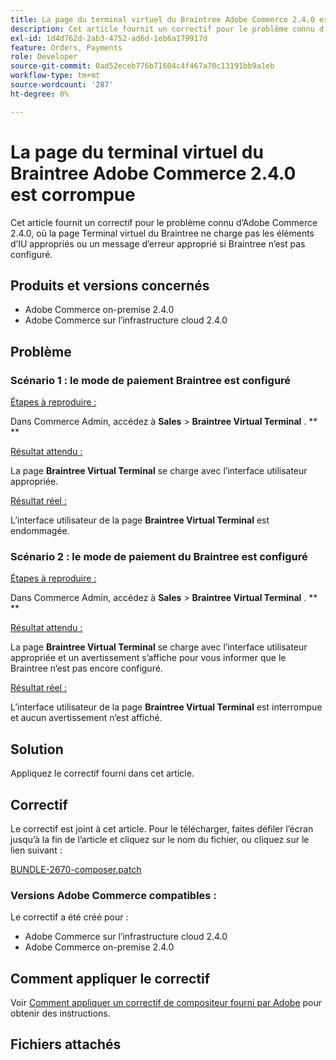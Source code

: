 ```yaml
---
title: La page du terminal virtuel du Braintree Adobe Commerce 2.4.0 est corrompue
description: Cet article fournit un correctif pour le problème connu d’Adobe Commerce 2.4.0, où la page Terminal virtuel du Braintree ne charge pas les éléments d’IU appropriés ou un message d’erreur approprié si Braintree n’est pas configuré.
exl-id: 1d4d762d-2ab3-4752-ad6d-1eb6a179917d
feature: Orders, Payments
role: Developer
source-git-commit: 0ad52eceb776b71604c4f467a70c13191bb9a1eb
workflow-type: tm+mt
source-wordcount: '287'
ht-degree: 0%

---
```


# La page du terminal virtuel du Braintree Adobe Commerce 2.4.0 est corrompue

Cet article fournit un correctif pour le problème connu d’Adobe Commerce 2.4.0, où la page Terminal virtuel du Braintree ne charge pas les éléments d’IU appropriés ou un message d’erreur approprié si Braintree n’est pas configuré.

## Produits et versions concernés

* Adobe Commerce on-premise 2.4.0
* Adobe Commerce sur l’infrastructure cloud 2.4.0

## Problème

### Scénario 1 : le mode de paiement Braintree est configuré

<u>Étapes à reproduire :</u>

Dans Commerce Admin, accédez à **Sales** > **Braintree Virtual Terminal** . **&#x200B; **

<u>Résultat attendu :</u>

La page **Braintree Virtual Terminal** se charge avec l’interface utilisateur appropriée.

<u>Résultat réel :</u>

L’interface utilisateur de la page **Braintree Virtual Terminal** est endommagée.

### Scénario 2 : le mode de paiement du Braintree est configuré

<u>Étapes à reproduire :</u>

Dans Commerce Admin, accédez à **Sales** > **Braintree Virtual Terminal** . **&#x200B; **

<u>Résultat attendu :</u>

La page **Braintree Virtual Terminal** se charge avec l’interface utilisateur appropriée et un avertissement s’affiche pour vous informer que le Braintree n’est pas encore configuré.

<u>Résultat réel :</u>

L’interface utilisateur de la page **Braintree Virtual Terminal** est interrompue et aucun avertissement n’est affiché.

## Solution

Appliquez le correctif fourni dans cet article.

## Correctif

Le correctif est joint à cet article. Pour le télécharger, faites défiler l’écran jusqu’à la fin de l’article et cliquez sur le nom du fichier, ou cliquez sur le lien suivant :

[BUNDLE-2670-composer.patch](assets/BUNDLE-2670-composer.patch.zip)

### Versions Adobe Commerce compatibles :

Le correctif a été créé pour :

* Adobe Commerce sur l’infrastructure cloud 2.4.0
* Adobe Commerce on-premise 2.4.0

## Comment appliquer le correctif

Voir [Comment appliquer un correctif de compositeur fourni par Adobe](/help/how-to/general/how-to-apply-a-composer-patch-provided-by-magento.md) pour obtenir des instructions.

## Fichiers attachés
